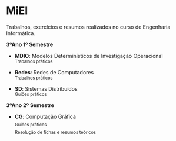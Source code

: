 # MiEI
Trabalhos, exercícios e resumos realizados no curso de Engenharia Informática.

**3ºAno 1º Semestre**
- **MDIO**: Modelos Determinísticos de Investigação Operacional \
<sub>Trabalhos práticos</sub>

- **Redes**: Redes de Computadores \
<sub>Trabalhos práticos</sub>

- **SD**: Sistemas Distribuídos \
<sub>Guiões práticos </sub>  

**3ºAno 2º Semestre**
- **CG**: Computação Gráfica \
<sub>Guiões práticos</sub>  
<sub>Resolução de fichas e resumos teóricos</sub>

